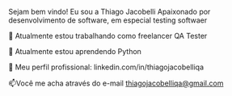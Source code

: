 Sejam bem vindo! Eu sou a Thiago Jacobelli
Apaixonado por desenvolvimento de software, em especial testing softwaer

🔭 Atualmente estou trabalhando como freelancer QA Tester 

🌱 Atualmente estou aprendendo Python

📝 Meu perfil profissional: linkedin.com/in/thiagojacobelliqa

📫Você me acha através do e-mail thiagojacobelliqa@gmail.com
